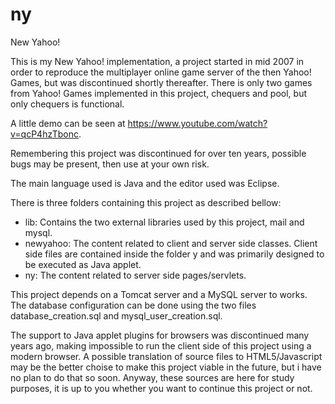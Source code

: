 # ny
New Yahoo!

This is my New Yahoo! implementation, a project started in mid 2007 in order to reproduce the multiplayer online game server of the then Yahoo! Games, but was discontinued shortly thereafter. There is only two games from Yahoo! Games implemented in this project, chequers and pool, but only chequers is functional.

A little demo can be seen at https://www.youtube.com/watch?v=qcP4hzTbonc.

Remembering this project was discontinued for over ten years, possible bugs may be present, then use at your own risk.

The main language used is Java and the editor used was Eclipse.

There is three folders containing this project as described bellow:

- lib: Contains the two external libraries used by this project, mail and mysql.
- newyahoo: The content related to client and server side classes. Client side files are contained inside the folder y and was primarily designed to be executed as Java applet.
- ny: The content related to server side pages/servlets.

This project depends on a Tomcat server and a MySQL server to works. The database configuration can be done using the two files database_creation.sql and mysql_user_creation.sql.

The support to Java applet plugins for browsers was discontinued many years ago, making impossible to run the client side of this project using a modern browser.
A possible translation of source files to HTML5/Javascript may be the better choise to make this project viable in the future, but i  have no plan to do that so soon.
Anyway, these sources are here for study purposes, it is up to you whether you want to continue this project or not.
